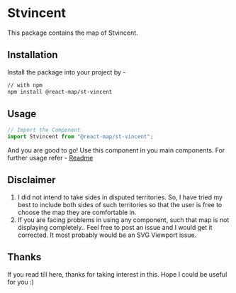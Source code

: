 # Stvincent
This package contains the map of Stvincent. 
## Installation
Install the package into your project by -
```bash
// with npm
npm install @react-map/st-vincent
```
## Usage 
```jsx
// Import the Component
import Stvincent from "@react-map/st-vincent";
```
And you are good to go! Use this component in you main components.
For further usage refer - [Readme](https://github.com/shubhexists/react-maps?tab=readme-ov-file#usage)
## Disclaimer 
1) I did not intend to take sides in disputed territories. So, I have tried my best to include both sides of such territories so that the user is free to choose the map they are comfortable in. 
2) If you are facing problems in using any component, such that map is not displaying completely.. Feel free to post an issue and I would get it corrected. It most probably would be an SVG Viewport issue.
## Thanks 
If you read till here, thanks for taking interest in this. Hope I could be useful for you :)